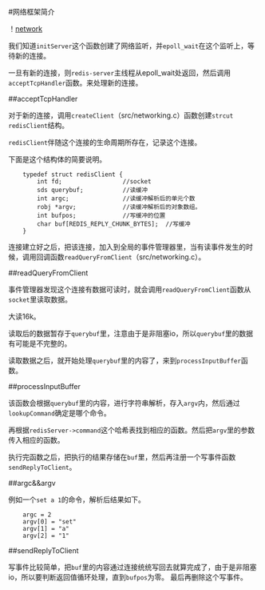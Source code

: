 #网络框架简介


！[network](https://raw.github.com/redisbook/book/master/image/redis_network_arch.png)

我们知道`initServer`这个函数创建了网络监听，并``epoll_wait``在这个监听上，等待新的连接。

一旦有新的连接，则``redis-server``主线程从epoll_wait处返回，然后调用``acceptTcpHandler``函数。来处理新的连接。

##acceptTcpHandler

对于新的连接，调用`createClient`（src/networking.c）函数创建``strcut redisClient``结构。

``redisClient``伴随这个连接的生命周期所存在，记录这个连接。

下面是这个结构体的简要说明。

        typedef struct redisClient {
            int fd;                 //socket
            sds querybuf;           //读缓冲
            int argc;               //读缓冲解析后的单元个数
            robj *argv;             //读缓冲解析后的对象数组。
            int bufpos;             //写缓冲的位置
            char buf[REDIS_REPLY_CHUNK_BYTES];  //写缓冲
        }

连接建立好之后，把该连接，加入到全局的事件管理器里，当有读事件发生的时候，调用回调函数``readQueryFromClient``（src/networking.c）。


##readQueryFromClient

事件管理器发现这个连接有数据可读时，就会调用``readQueryFromClient``函数从``socket``里读取数据。

大读16k。

读取后的数据暂存于``querybuf``里，注意由于是非阻塞io，所以``querybuf``里的数据有可能是不完整的。

读取数据之后，就开始处理``querybuf``里的内容了，来到``processInputBuffer``函数。


##processInputBuffer

该函数会根据``querybuf``里的内容，进行字符串解析，存入``argv``内，然后通过``lookupCommand``确定是哪个命令。

再根据``redisServer->command``这个哈希表找到相应的函数。然后把``argv``里的参数传入相应的函数。

执行完函数之后，把执行的结果存储在``buf``里，然后再注册一个写事件函数``sendReplyToClient``。

##argc&&argv

例如一个``set a 1``的命令，解析后结果如下。

        argc = 2
        argv[0] = "set"
        argv[1] = "a"
        argv[2] = "1"


##sendReplyToClient

写事件比较简单，把``buf``里的内容通过连接统统写回去就算完成了，由于是非阻塞io，所以要判断返回值循环处理，直到``bufpos``为零。
最后再删除这个写事件。


